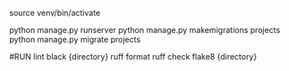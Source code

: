 source venv/bin/activate

python manage.py runserver
python manage.py makemigrations projects
python manage.py migrate projects

#RUN lint
black {directory}
ruff format
ruff check
flake8 {directory}
